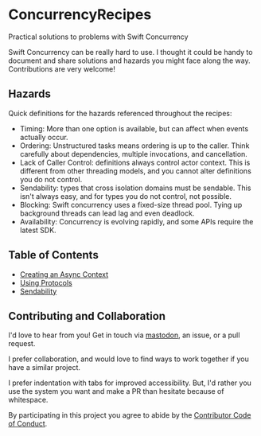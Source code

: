 # ConcurrencyRecipes
Practical solutions to problems with Swift Concurrency

Swift Concurrency can be really hard to use. I thought it could be handy to document and share solutions and hazards you might face along the way. Contributions are very welcome!

## Hazards

Quick definitions for the hazards referenced throughout the recipes:

- Timing: More than one option is available, but can affect when events actually occur.
- Ordering: Unstructured tasks means ordering is up to the caller. Think carefully about dependencies, multiple invocations, and cancellation.
- Lack of Caller Control: definitions always control actor context. This is different from other threading models, and you cannot alter definitions you do not control.
- Sendability: types that cross isolation domains must be sendable. This isn't always easy, and for types you do not control, not possible.
- Blocking: Swift concurrency uses a fixed-size thread pool. Tying up background threads can lead lag and even deadlock.
- Availability: Concurrency is evolving rapidly, and some APIs require the latest SDK.

## Table of Contents

- [Creating an Async Context](Recipes/AsyncContext.md)
- [Using Protocols](Recipes/Protocols.md)
- [Sendability](Recipes/Sendability.md)

## Contributing and Collaboration

I'd love to hear from you! Get in touch via [mastodon](https://mastodon.social/@mattiem), an issue, or a pull request.

I prefer collaboration, and would love to find ways to work together if you have a similar project.

I prefer indentation with tabs for improved accessibility. But, I'd rather you use the system you want and make a PR than hesitate because of whitespace.

By participating in this project you agree to abide by the [Contributor Code of Conduct](CODE_OF_CONDUCT.md).

